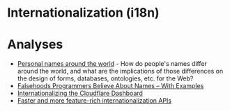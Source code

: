 # Internationalization (i18n)

# Analyses

- [Personal names around the world](https://www.w3.org/International/questions/qa-personal-names) - How do people's names differ around the world, and what are the implications of those differences on the design of forms, databases, ontologies, etc. for the Web?
- [Falsehoods Programmers Believe About Names – With Examples](https://shinesolutions.com/2018/01/08/falsehoods-programmers-believe-about-names-with-examples/)
- [Internationalizing the Cloudflare Dashboard](https://blog.cloudflare.com/internationalizing-the-cloudflare-dashboard/)
- [Faster and more feature-rich internationalization APIs](https://v8.dev/blog/intl)

